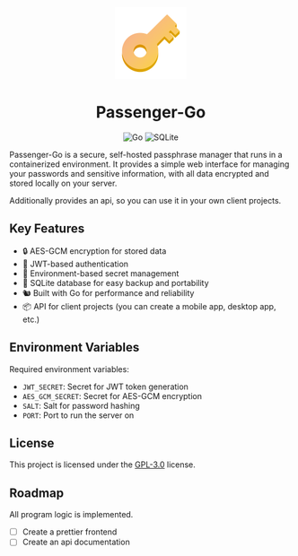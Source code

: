 <div align="center">
  <img src="https://raw.githubusercontent.com/Elagoht/passenger-go/refs/heads/main/frontend/static/img/passenger.png" alt="Passenger-Go Logo" width="128" height="128">

# Passenger-Go

</div>

<div align="center">
  <img src="https://img.shields.io/badge/Go-00ADD8?style=for-the-badge&logo=go&logoColor=white" alt="Go" />
  <img src="https://img.shields.io/badge/SQLite-003B57?style=for-the-badge&logo=sqlite&logoColor=white" alt="SQLite" />
</div>

Passenger-Go is a secure, self-hosted passphrase manager that runs in a containerized environment. It provides a simple web interface for managing your passwords and sensitive information, with all data encrypted and stored locally on your server.

Additionally provides an api, so you can use it in your own client projects.

## Key Features

- 🔒 AES-GCM encryption for stored data
- 🔑 JWT-based authentication
- 🍃 Environment-based secret management
- 💾 SQLite database for easy backup and portability
- 🐿️ Built with Go for performance and reliability
- 📦 API for client projects (you can create a mobile app, desktop app, etc.)

## Environment Variables

Required environment variables:

- `JWT_SECRET`: Secret for JWT token generation
- `AES_GCM_SECRET`: Secret for AES-GCM encryption
- `SALT`: Salt for password hashing
- `PORT`: Port to run the server on

## License

This project is licensed under the [GPL-3.0](LICENSE) license.

## Roadmap

All program logic is implemented.

- [ ] Create a prettier frontend
- [ ] Create an api documentation
